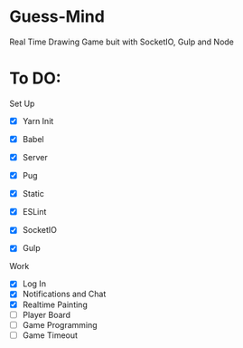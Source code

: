 # Guess-Mind

Real Time Drawing Game buit with SocketIO, Gulp and Node

# To DO:

Set Up

- [x] Yarn Init
- [x] Babel
- [x] Server
- [x] Pug
- [x] Static
- [x] ESLint
- [x] SocketIO

- [x] Gulp

Work

- [x] Log In
- [x] Notifications and Chat
- [x] Realtime Painting
- [ ] Player Board
- [ ] Game Programming
- [ ] Game Timeout
